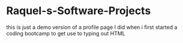 # Raquel-s-Software-Projects
this is just a demo version of a profile page I did when i first started a coding bootcamp to get use to typing out HTML
